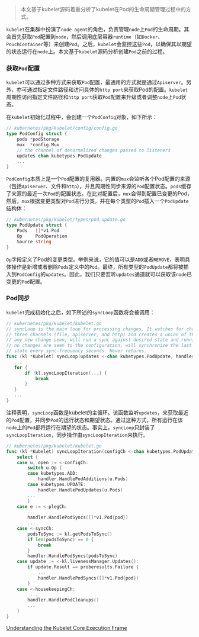 > 本文基于kubelet源码着重分析了kubelet在Pod的生命周期管理过程中的方式。

`kubelet`在集群中扮演了`node agent`的角色，负责管理`node`上`Pod`的生命周期。其会首先获取`Pod`配置到`node`，然后调用底层容器`runtime`（如`Docker`、`PouchContainer`等）来创建`Pod`。之后，`kubelet`会监控这些`Pod`，以确保其以期望的状态运行在`node`上。本文基于`kubelet`源码分析创建`Pod`之前的过程。

### 获取`Pod`配置

`kubelet`可以通过多种方式来获取`Pod`配置，最通用的方式就是通过`Apiserver`。另外，亦可通过指定文件路径和访问具体的`http port`来获取Pod的配置。`kubelet`周期性访问指定文件路径和`http port`获取`Pod`配置来升级或者调整`node`上`Pod`状态。

在`kubelet`初始化过程中，会创建一个`PodConfig`对象，如下所示：

```go
// kubernetes/pkg/kubelet/config/config.go
type PodConfig struct {
    pods *podStorage
    mux  *config.Mux
    // the channel of denormalized changes passed to listeners
    updates chan kubetypes.PodUpdate
    ...
}
```

`PodConfig`本质上是一个`Pod`配置的复用器。内置的`mux`会监听各个Pod配置的来源（包括`Apiserver`、文件和`http`），并且周期性同步来源的`Pod`配置状态。`pods`缓存了来源的最近一次`Pod`的配置状态。在比对配置后，`mux`会得到配置已变更的Pod，然后，`mux`根据变更类型对`Pod`进行分类，并在每个类型的`Pod`插入一个`PodUpdate`结构体：

```go
// kubernetes/pkg/kubelet/types/pod_update.go
type PodUpdate struct {
    Pods   []*v1.Pod
    Op     PodOperation
    Source string
}
```

`Op`字段定义了Pod的变更类型。举例来说，它的值可以是`ADD`或者`REMOVE`，表明具体操作是新增或者删除`Pods`定义中的`Pod`。最终，所有类型的`PodUpdate`都将被插入到`PodConfig`的`updates`。因此，我们只要监听`updates`通道就可以获取该`node`已变更的`Pod`配置。

### Pod同步

`kubelet`完成初始化之后，如下所述的`syncLoop`函数将会被调用：

 ```go
// kubernetes/pkg/kubelet/kubelet.go
// syncLoop is the main loop for processing changes. It watches for changes from
// three channels (file, apiserver, and http) and creates a union of them. For
// any new change seen, will run a sync against desired state and running state. If
// no changes are seen to the configuration, will synchronize the last known desired
// state every sync-frequency seconds. Never returns.
func (kl *Kubelet) syncLoop(updates <-chan kubetypes.PodUpdate, handler SyncHandler){
    ...
    for {
        if !kl.syncLoopIteration(...) {
            break
        }        
    }
    ...
}
 ```

注释表明，`syncLoop`函数是kubelet的主循环。该函数监听`updates`，来获取最近的`Pod`配置，并同步`Pod`的运行状态和期望状态。通过这种方式，所有运行在该`node`上的`Pod`都将运行在期望的状态。事实上，`syncLoop`只封装了`syncLoopIteration`，同步操作由`syncLoopIteration`来执行。

```go
// kubernetes/pkg/kubelet/kubelet.go
func (kl *Kubelet) syncLoopIteration(configCh <-chan kubetypes.PodUpdate ......) bool {
    select {
    case u, open := <-configCh:
        switch u.Op {
        case kubetypes.ADD:
            handler.HandlePodAdditions(u.Pods)
        case kubetypes.UPDATE:
            handler.HandlePodUpdates(u.Pods)
        ...
        }
    case e := <-plegCh:
        ...
        handler.HandlePodSyncs([]*v1.Pod{pod})
        ...
    case <-syncCh:
        podsToSync := kl.getPodsToSync()
        if len(podsToSync) == 0 {
            break
        }
        handler.HandlePodSyncs(podsToSync)
    case update := <-kl.livenessManager.Updates():
        if update.Result == proberesults.Failure {
            ...
            handler.HandlePodSyncs([]*v1.Pod{pod})
        }
    case <-housekeepingCh:
         ...
        handler.HandlePodCleanups()
        ...
    }
}
```





[Understanding the Kubelet Core Execution Frame](https://www.alibabacloud.com/blog/understanding-the-kubelet-core-execution-frame_593904)